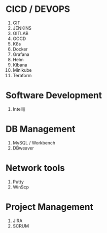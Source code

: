 CICD / DEVOPS
==============
1. GIT
2. JENKINS
3. GITLAB
4. GOCD
5. K8s
6. Docker
7. Grafana
8. Helm
9. Kibana
10. Minikube
11. Teraform

Software Development
====================
1. Intellij


DB Management
==============
1. MySQL / Workbench
2. DBweaver

Network tools
=============
1. Putty
2. WinScp


Project Management
===================
1. JIRA
2. SCRUM
